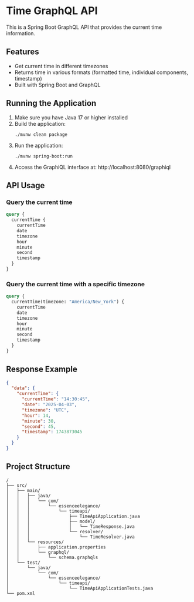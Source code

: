 # Time GraphQL API

This is a Spring Boot GraphQL API that provides the current time information.

## Features

- Get current time in different timezones
- Returns time in various formats (formatted time, individual components, timestamp)
- Built with Spring Boot and GraphQL

## Running the Application

1. Make sure you have Java 17 or higher installed
2. Build the application:
   ```
   ./mvnw clean package
   ```
3. Run the application:
   ```
   ./mvnw spring-boot:run
   ```
4. Access the GraphiQL interface at: http://localhost:8080/graphiql

## API Usage

### Query the current time

```graphql
query {
  currentTime {
    currentTime
    date
    timezone
    hour
    minute
    second
    timestamp
  }
}
```

### Query the current time with a specific timezone

```graphql
query {
  currentTime(timezone: "America/New_York") {
    currentTime
    date
    timezone
    hour
    minute
    second
    timestamp
  }
}
```

## Response Example

```json
{
  "data": {
    "currentTime": {
      "currentTime": "14:30:45",
      "date": "2025-04-03",
      "timezone": "UTC",
      "hour": 14,
      "minute": 30,
      "second": 45,
      "timestamp": 1743873045
    }
  }
}
```

## Project Structure

```
/
├── src/
│   ├── main/
│   │   ├── java/
│   │   │   └── com/
│   │   │       └── essenceelegance/
│   │   │           └── timeapi/
│   │   │               ├── TimeApiApplication.java
│   │   │               ├── model/
│   │   │               │   └── TimeResponse.java
│   │   │               └── resolver/
│   │   │                   └── TimeResolver.java
│   │   └── resources/
│   │       ├── application.properties
│   │       └── graphql/
│   │           └── schema.graphqls
│   └── test/
│       └── java/
│           └── com/
│               └── essenceelegance/
│                   └── timeapi/
│                       └── TimeApiApplicationTests.java
└── pom.xml
```
